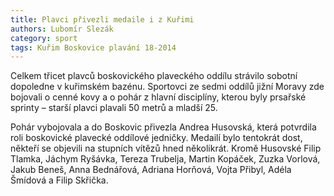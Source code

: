```yaml
---
title: Plavci přivezli medaile i z Kuřimi
authors: Lubomír Slezák
category: sport
tags: Kuřim Boskovice plavání 18-2014
---
```


Celkem třicet plavců boskovického plaveckého oddílu strávilo sobotní dopoledne v kuřimském bazénu. Sportovci ze sedmi oddílů jižní Moravy zde bojovali o cenné kovy a o pohár z hlavní disciplíny, kterou byly prsařské sprinty – starší plavci plavali 50 metrů a mladší 25.

Pohár vybojovala a do Boskovic přivezla Andrea Husovská, která potvrdila roli boskovické plavecké oddílové jedničky. Medailí bylo tentokrát dost, někteří se objevili na stupních vítězů hned několikrát. Kromě Husovské Filip Tlamka, Jáchym Ryšávka, Tereza Trubelja, Martin Kopáček, Zuzka Vorlová, Jakub Beneš, Anna Bednářová, Adriana Horňová, Vojta Přibyl, Adéla Šmídová a Filip Skřička.